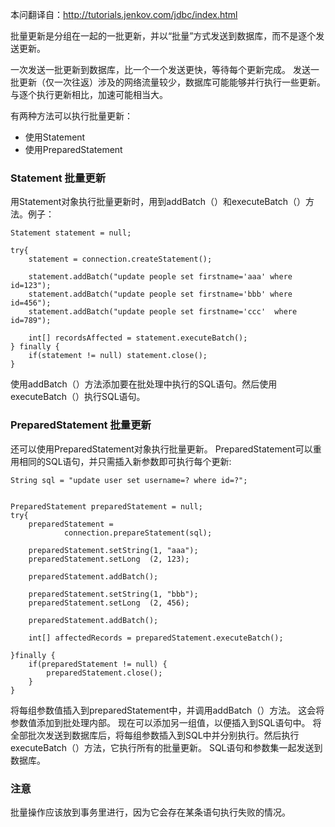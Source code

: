 本问翻译自：http://tutorials.jenkov.com/jdbc/index.html

批量更新是分组在一起的一批更新，并以“批量”方式发送到数据库，而不是逐个发送更新。

一次发送一批更新到数据库，比一个一个发送更快，等待每个更新完成。 发送一批更新（仅一次往返）涉及的网络流量较少，数据库可能能够并行执行一些更新。 与逐个执行更新相比，加速可能相当大。

有两种方法可以执行批量更新：

* 使用Statement
* 使用PreparedStatement

### Statement 批量更新

用Statement对象执行批量更新时，用到addBatch（）和executeBatch（）方法。例子：
```
Statement statement = null;

try{
    statement = connection.createStatement();

    statement.addBatch("update people set firstname='aaa' where id=123");
    statement.addBatch("update people set firstname='bbb' where id=456");
    statement.addBatch("update people set firstname='ccc'  where id=789");

    int[] recordsAffected = statement.executeBatch();
} finally {
    if(statement != null) statement.close();
}
```
使用addBatch（）方法添加要在批处理中执行的SQL语句。然后使用executeBatch（）执行SQL语句。

### PreparedStatement 批量更新
还可以使用PreparedStatement对象执行批量更新。 PreparedStatement可以重用相同的SQL语句，并只需插入新参数即可执行每个更新:
```
String sql = "update user set username=? where id=?";


PreparedStatement preparedStatement = null;
try{
    preparedStatement =
            connection.prepareStatement(sql);

    preparedStatement.setString(1, "aaa");
    preparedStatement.setLong  (2, 123);

    preparedStatement.addBatch();

    preparedStatement.setString(1, "bbb");
    preparedStatement.setLong  (2, 456);

    preparedStatement.addBatch();

    int[] affectedRecords = preparedStatement.executeBatch();

}finally {
    if(preparedStatement != null) {
        preparedStatement.close();
    }
}
```

将每组参数值插入到preparedStatement中，并调用addBatch（）方法。 这会将参数值添加到批处理内部。 现在可以添加另一组值，以便插入到SQL语句中。 将全部批次发送到数据库后，将每组参数插入到SQL中并分别执行。然后执行executeBatch（）方法，它执行所有的批量更新。 SQL语句和参数集一起发送到数据库。

### 注意

批量操作应该放到事务里进行，因为它会存在某条语句执行失败的情况。
